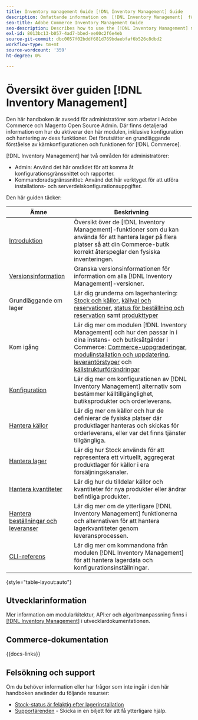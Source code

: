 ```yaml
---
title: Inventory management Guide [!DNL Inventory Management] Guide
description: Omfattande information om  [!DNL Inventory Management]  för Adobe Commerce- och Magento Open Source-administratörer, inklusive migrering och konfiguration.
seo-title: Adobe Commerce Inventory Management Guide
seo-description: Describes how to use the [!DNL Inventory Management] module in Adobe Commerce or Magento Open Source.
exl-id: 8013bc13-b057-4ad7-bbed-ee00c2f6e4eb
source-git-commit: dbc0057f02bddf681d769bdaebfaf6b526c8dbd2
workflow-type: tm+mt
source-wordcount: '359'
ht-degree: 0%

---
```


# Översikt över guiden [!DNL Inventory Management]

Den här handboken är avsedd för administratörer som arbetar i Adobe Commerce och Magento Open Source Admin. Där finns detaljerad information om hur du aktiverar den här modulen, inklusive konfiguration och hantering av dess funktioner. Det förutsätter en grundläggande förståelse av kärnkonfigurationen och funktionen för [!DNL Commerce].

[!DNL Inventory Management] har två områden för administratörer:

- Admin: Använd det här området för att komma åt konfigurationsgränssnittet och rapporter.
- Kommandoradsgränssnittet: Använd det här verktyget för att utföra installations- och serverdelskonfigurationsuppgifter.

Den här guiden täcker:

| Ämne | Beskrivning |
| ------- | ----------- |
| [Introduktion](introduction.md) | Översikt över de [!DNL Inventory Management]-funktioner som du kan använda för att hantera lager på flera platser så att din Commerce-butik korrekt återspeglar den fysiska inventeringen. |
| [Versionsinformation](release-notes.md) | Granska versionsinformationen för information om alla [!DNL Inventory Management]-versioner. |
| Grundläggande om lager | Lär dig grunderna om lagerhantering: [Stock och källor](sources-stocks.md), [källval och reservationer](selection-reservations.md), [status för beställning och reservation](order-status.md) samt [produkttyper](product-types.md) |
| Kom igång | Lär dig mer om modulen [!DNL Inventory Management] och hur den passar in i dina instans- och butiksåtgärder i Commerce: [Commerce-uppgraderingar](migrate.md), [modulinstallation och uppdatering](install-update.md), [leverantörstyper](merchant-sourcing.md) och [källstrukturförändringar](expand-restructure.md) |
| [Konfiguration](configuration.md) | Lär dig mer om konfigurationen av [!DNL Inventory Management] alternativ som bestämmer källtillgänglighet, butiksprodukter och orderleverans. |
| [Hantera källor](sources-manage.md) | Lär dig mer om källor och hur de definierar de fysiska platser där produktlager hanteras och skickas för orderleverans, eller var det finns tjänster tillgängliga. |
| [Hantera lager](stocks-manage.md) | Lär dig hur Stock används för att representera ett virtuellt, aggregerat produktlager för källor i era försäljningskanaler. |
| [Hantera kvantiteter](quantities-manage.md) | Lär dig hur du tilldelar källor och kvantiteter för nya produkter eller ändrar befintliga produkter. |
| [Hantera beställningar och leveranser](shipments.md) | Lär dig mer om de ytterligare [!DNL Inventory Management] funktionerna och alternativen för att hantera lagerkvantiteter genom leveransprocessen. |
| [CLI-referens](cli.md) | Lär dig mer om kommandona från modulen [!DNL Inventory Management] för att hantera lagerdata och konfigurationsinställningar. |

{style="table-layout:auto"}

## Utvecklarinformation

Mer information om modularkitektur, API:er och algoritmanpassning finns i [[!DNL Inventory Management]](https://developer.adobe.com/commerce/webapi/rest/inventory/) i utvecklardokumentationen.

## Commerce-dokumentation

{{docs-links}}

## Felsökning och support

Om du behöver information eller har frågor som inte ingår i den här handboken använder du följande resurser:

- [Stock-status är felaktig efter lagerinstallation](https://experienceleague.adobe.com/docs/commerce-knowledge-base/kb/troubleshooting/miscellaneous/stock-status-incorrect-after-magento-inventory-install.html)
- [Supportärenden](https://experienceleague.adobe.com/docs/commerce-knowledge-base/kb/help-center-guide/magento-help-center-user-guide.html#submit-ticket) - Skicka in en biljett för att få ytterligare hjälp.
